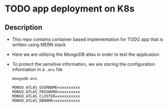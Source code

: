 # TODO app deployment on K8s

## Description

- This repo contains container based implementation for TODO app that is written using MERN stack
- Here we are utilizing the MongoDB atlas in order to test the application
- To protect the sensitive information, we are storing the configuration information in a `.env` file

    `mongodb.env`

    ```.env
    MONGO_ATLAS_USERNAME=xxxxxxxxx
    MONGO_ATLAS_PASSWORD=xxxxxxxxx
    MONGO_ATLAS_CLUSTER=xxxxxxxxxx
    MONGO_ATLAS_DBNAME=xxxxxxxxxxx
    ```
